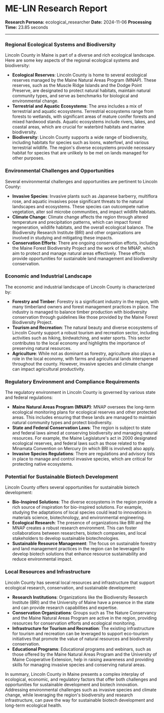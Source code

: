 # ME-LIN Research Report

**Research Persona:** ecological_researcher
**Date:** 2024-11-06
**Processing Time:** 23.85 seconds

---

### Regional Ecological Systems and Biodiversity

Lincoln County in Maine is part of a diverse and rich ecological landscape. Here are some key aspects of the regional ecological systems and biodiversity:

- **Ecological Reserves**: Lincoln County is home to several ecological reserves managed by the Maine Natural Areas Program (MNAP). These reserves, such as the Muscle Ridge Islands and the Dodge Point Preserve, are designated to protect natural habitats, maintain natural community types, and serve as benchmarks for biological and environmental change.
- **Terrestrial and Aquatic Ecosystems**: The area includes a mix of terrestrial and aquatic ecosystems. Terrestrial ecosystems range from forests to wetlands, with significant areas of mature conifer forests and mixed hardwood stands. Aquatic ecosystems include rivers, lakes, and coastal areas, which are crucial for waterbird habitats and marine biodiversity.
- **Biodiversity**: Lincoln County supports a wide range of biodiversity, including habitats for species such as loons, waterfowl, and various terrestrial wildlife. The region's diverse ecosystems provide necessary habitat for species that are unlikely to be met on lands managed for other purposes.

### Environmental Challenges and Opportunities

Several environmental challenges and opportunities are pertinent to Lincoln County:

- **Invasive Species**: Invasive plants such as Japanese barberry, multiflora rose, and aquatic invasives pose significant threats to the natural landscapes and ecosystems. These species can outcompete native vegetation, alter soil microbe communities, and impact wildlife habitats.
- **Climate Change**: Climate change affects the region through altered temperature and precipitation patterns, which can impact forest regeneration, wildlife habitats, and the overall ecological balance. The Biodiversity Research Institute (BRI) and other organizations are involved in studying and mitigating these impacts.
- **Conservation Efforts**: There are ongoing conservation efforts, including the Maine Forest Biodiversity Project and the work of the MNAP, which aim to protect and manage natural areas effectively. These efforts provide opportunities for sustainable land management and biodiversity conservation.

### Economic and Industrial Landscape

The economic and industrial landscape of Lincoln County is characterized by:

- **Forestry and Timber**: Forestry is a significant industry in the region, with many timberland owners and forest management practices in place. The industry is managed to balance timber production with biodiversity conservation through guidelines like those provided by the Maine Forest Biodiversity Project.
- **Tourism and Recreation**: The natural beauty and diverse ecosystems of Lincoln County support a robust tourism and recreation sector, including activities such as hiking, birdwatching, and water sports. This sector contributes to the local economy and highlights the importance of preserving natural resources.
- **Agriculture**: While not as dominant as forestry, agriculture also plays a role in the local economy, with farms and agricultural lands interspersed throughout the county. However, invasive species and climate change can impact agricultural productivity.

### Regulatory Environment and Compliance Requirements

The regulatory environment in Lincoln County is governed by various state and federal regulations:

- **Maine Natural Areas Program (MNAP)**: MNAP oversees the long-term ecological monitoring plans for ecological reserves and other protected areas. This includes ensuring that these lands are managed to maintain natural community types and protect biodiversity.
- **State and Federal Conservation Laws**: The region is subject to state and federal laws aimed at conserving biodiversity and managing natural resources. For example, the Maine Legislature's act in 2000 designated ecological reserves, and federal laws such as those related to the Minamata Convention on Mercury (in which BRI is involved) also apply.
- **Invasive Species Regulations**: There are regulations and advisory lists in place to manage and control invasive species, which are critical for protecting native ecosystems.

### Potential for Sustainable Biotech Development

Lincoln County offers several opportunities for sustainable biotech development:

- **Bio-Inspired Solutions**: The diverse ecosystems in the region provide a rich source of inspiration for bio-inspired solutions. For example, studying the adaptations of local species could lead to innovations in materials science, biotechnology, and environmental engineering.
- **Ecological Research**: The presence of organizations like BRI and the MNAP creates a robust research environment. This can foster collaborations between researchers, biotech companies, and local stakeholders to develop sustainable biotechnologies.
- **Sustainable Resource Management**: The focus on sustainable forestry and land management practices in the region can be leveraged to develop biotech solutions that enhance resource sustainability and reduce environmental impact.

### Local Resources and Infrastructure

Lincoln County has several local resources and infrastructure that support ecological research, conservation, and sustainable development:

- **Research Institutions**: Organizations like the Biodiversity Research Institute (BRI) and the University of Maine have a presence in the state and can provide research capabilities and expertise.
- **Conservation Organizations**: Groups such as The Nature Conservancy and the Maine Natural Areas Program are active in the region, providing resources for conservation efforts and ecological monitoring.
- **Infrastructure for Tourism and Recreation**: The existing infrastructure for tourism and recreation can be leveraged to support eco-tourism initiatives that promote the value of natural resources and biodiversity conservation.
- **Educational Programs**: Educational programs and webinars, such as those offered by the Maine Natural Areas Program and the University of Maine Cooperative Extension, help in raising awareness and providing skills for managing invasive species and conserving natural areas.

In summary, Lincoln County in Maine presents a complex interplay of ecological, economic, and regulatory factors that offer both challenges and opportunities for sustainable development and biotech innovation. Addressing environmental challenges such as invasive species and climate change, while leveraging the region's biodiversity and research infrastructure, can pave the way for sustainable biotech development and long-term ecological health.